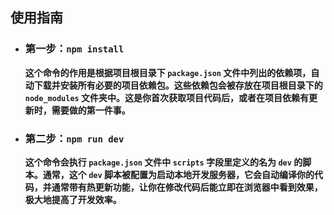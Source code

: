 ## 使用指南

* ### 第一步：`npm install`
    **这个命令的作用是根据项目根目录下 `package.json` 文件中列出的依赖项，自动下载并安装所有必要的项目依赖包。这些依赖包会被存放在项目根目录下的 `node_modules` 文件夹中。这是你首次获取项目代码后，或者在项目依赖有更新时，需要做的第一件事。**

* ### 第二步：`npm run dev`
    **这个命令会执行 `package.json` 文件中 `scripts` 字段里定义的名为 `dev` 的脚本。通常，这个 `dev` 脚本被配置为启动本地开发服务器，它会自动编译你的代码，并通常带有热更新功能，让你在修改代码后能立即在浏览器中看到效果，极大地提高了开发效率。**
